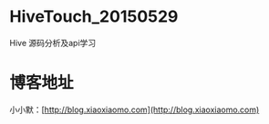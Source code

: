 # HiveTouch_20150529
Hive 源码分析及api学习

# 博客地址
小小默：[http://blog.xiaoxiaomo.com](http://blog.xiaoxiaomo.com)
